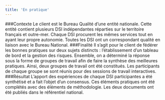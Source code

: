 ```yaml
---
title: 'En pratique'
---
```


###Contexte
Le client est le Bureau Qualité d’une entité nationale. Cette entité contient plusieurs DSI indépendantes réparties sur le territoire français et outre-mer. Chaque DSI procurent les mêmes services tout en ayant leur propre autonomie.
Toutes les DSI ont un correspondant qualité en liaison avec le Bureau National.
###Finalité
Il s’agit pour le client de fédérer les bonnes pratiques sur deux sujets distincts : l’établissement d’un tableau de bord et la gestion des risques.
Ensemble, on a déterminé la réponse sous la forme de groupes de travail afin de faire la synthèse des meilleures pratiques. Ainsi, deux groupes de travail ont été constitués. Les participants de chaque groupe se sont réunis pour des sessions de travail interactives.
###Résultat
L’apport des expériences de chaque DSI participantes a été synthétisé et a fait l’objet d’un consensus. Ces éléments pratiques ont été complétés avec des éléments de méthodologie. Les deux documents ont été publiés dans le référentiel national.

